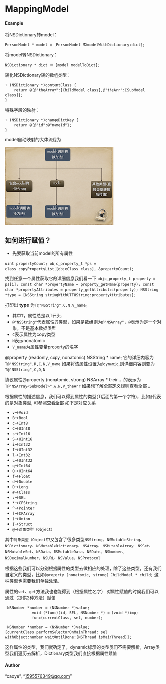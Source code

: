 # MappingModel


#### Example

将NSDictionary转model：

```
PersonModel * model = [PersonModel MXmodelWithDictionary:dict];
```
将model转NSDictionary：

```
NSDictionary * dict ＝ [model modelToDict];
```

转化NSDictionary转的数组类型：

```
+ (NSDictionary *)contentClass {
    return @{@"theArray":[ChildModel class],@"theArr":[SubModel class]};
}
```


特殊字段的映射：

```
+ (NSDictionary *)changeDictKey {
    return @{@"id":@"nameId"};
}
```

model自动映射的大体流程为

<img src="./流程图.png" width = "350" height = "250" alt="流程图" />

## 如何进行赋值？ 

* 先要获取当前model的所有属性

`uint propertyCount;
objc_property_t *ps = class_copyPropertyList([objeClass class], &propertyCount);`

找到任意一个属性获取它的详细信息我们看一下
`
 objc_property_t property = ps[i];
 const char *propertyName = property_getName(property);
 const char *propertyAttributes = property_getAttributes(property);
  NSString *type = [NSString stringWithUTF8String:propertyAttributes];
`

打印出 **type** 为`T@"NSString",C,N,V_name`。

* 其中`T`，属性总是以T开头.
* `@"NSString"`代表属性的类型，如果是数组则为`@"NSArray"`，`@`表示为是一个对象，不是基本数据类型
* `C`表示属性为copy类型
* `N`表示nonatomic
* `V_name`为属性变量property的名字

@property (readonly, copy, nonatomic) NSString * name;
它的详细内容为`T@"NSString",R,C,N,V_name`
如果将该属性设置为`@dynamic`,则详细内容则变为`T@"NSString",C,D,N`

协议属性@property (nonatomic, strong) NSArray <SubModel>* their
，的表示为`T@"NSArray<SubModel>",&,N,V_theArr`
如果想了解全部定义规则[查看全部](https://developer.apple.com/library/content/documentation/Cocoa/Conceptual/ObjCRuntimeGuide/Articles/ocrtPropertyIntrospection.html) 。

根据属性的描述信息，我们可以得到属性的类型(T后面的第一个字符)，比如`@`代表的是对象类型, 可参照[查看全部](https://developer.apple.com/library/content/documentation/Cocoa/Conceptual/ObjCRuntimeGuide/Articles/ocrtTypeEncodings.html)
如下是对应关系

* `v`->`Void`
* `B`->`Bool`
* `c`->`Int8`
* `C`->`UInt8`
* `s`->`Int16`
* `S`->`UInt16`
* `i`->`Int32`
* `I`->`UInt32`
* `l`->`Int32`
* `L`->`UInt32`
* `q`->`Int64`
* `Q`->`UInt64`
* `f`->`Float`
* `d`->`Double`
* `D`->`Long`
* `#`->`Class`
* `:`->`SEL`
* `*`->`CFString`
* `^`->`Pointer`
* `[`->`CFArray`
* `(`->`Union`
* `{`->`Struct`
* `@`->`对象类型（Object）`

其中`对象类型（Object`中又包含了很多类型`NSString`、`NSMutableString`、`NSDictionary`、`NSMutableDictionary`、`NSArray`、`NSMutableArray`、`NSSet`、`NSMutableSet`、`NSData`、`NSMutableData`、`NSDate`、`NSNumber`、`NSDecimalNumber`、`NSURL`、`NSValue`、`NSProtocol`

根据这些我们可以分别根据属性的类型去做相应的处理，除了这些类型，还有我们自定义的类型，比如`@property (nonatomic, strong) ChildModel * child;`
这种类型也需要我们单独处理。

属性的`set`、`get`方法我也也能得到（根据属性名字）
对属性赋值的时候我们可以通过（提供2种方法）赋值

```
 NSNumber *number = (NSNumber *)value;
            void (*func)(id, SEL, NSNumber *) = (void *)imp;
            func(currentClass, sel, number);
```

```
 NSNumber *number = (NSNumber *)value;
[currentClass performSelectorOnMainThread: sel                                    withObject:number waitUntilDone:[NSThread isMainThread]];
```

 这样属性的类型，我们就确定了，dynamic标示的类型我们不需要解析，Array类型我们遍历去解析，Dictionary类型我们直接根据属性赋值



#### Author


“caoye”, “1595576349@qq.com”

